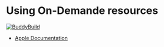 # Using On-Demande resources

[![BuddyBuild](https://dashboard.buddybuild.com/api/statusImage?appID=5a1da4c4e49837000180655a&branch=master&build=latest)](https://dashboard.buddybuild.com/apps/5a1da4c4e49837000180655a/build/latest?branch=master)

* [Apple Documentation](https://developer.apple.com/library/content/documentation/FileManagement/Conceptual/On_Demand_Resources_Guide/Managing.html#//apple_ref/doc/uid/TP40015083-CH4-SW1)
